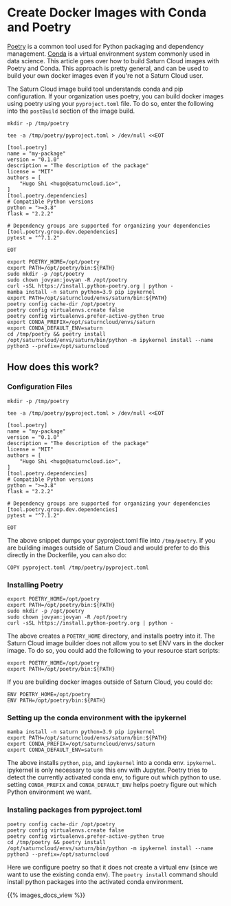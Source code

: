 # Create Docker Images with Conda and Poetry

[Poetry](https://python-poetry.org/) is a common tool used for Python packaging and dependency management. [Conda](https://docs.conda.io/en/latest/) is a virtual environment system commonly used in data science. This article goes over how to build Saturn Cloud images with Poetry and Conda. This approach is pretty general, and can be used to build your own docker images even if you're not a Saturn Cloud user.

The Saturn Cloud image build tool understands conda and pip configuration. If your organization uses poetry, you can build docker images using poetry using your `pyproject.toml` file. To do so, enter the following into the `postBuild` section of the image build.

```
mkdir -p /tmp/poetry

tee -a /tmp/poetry/pyproject.toml > /dev/null <<EOT

[tool.poetry]
name = "my-package"
version = "0.1.0"
description = "The description of the package"
license = "MIT"
authors = [
    "Hugo Shi <hugo@saturncloud.io>",
]
[tool.poetry.dependencies]
# Compatible Python versions
python = ">=3.8"
flask = "2.2.2"

# Dependency groups are supported for organizing your dependencies
[tool.poetry.group.dev.dependencies]
pytest = "^7.1.2"

EOT

export POETRY_HOME=/opt/poetry
export PATH=/opt/poetry/bin:${PATH}
sudo mkdir -p /opt/poetry
sudo chown jovyan:jovyan -R /opt/poetry
curl -sSL https://install.python-poetry.org | python -
mamba install -n saturn python=3.9 pip ipykernel
export PATH=/opt/saturncloud/envs/saturn/bin:${PATH}
poetry config cache-dir /opt/poetry
poetry config virtualenvs.create false
poetry config virtualenvs.prefer-active-python true
export CONDA_PREFIX=/opt/saturncloud/envs/saturn
export CONDA_DEFAULT_ENV=saturn
cd /tmp/poetry && poetry install
/opt/saturncloud/envs/saturn/bin/python -m ipykernel install --name python3 --prefix=/opt/saturncloud
```

## How does this work?
### Configuration Files

```
mkdir -p /tmp/poetry

tee -a /tmp/poetry/pyproject.toml > /dev/null <<EOT

[tool.poetry]
name = "my-package"
version = "0.1.0"
description = "The description of the package"
license = "MIT"
authors = [
    "Hugo Shi <hugo@saturncloud.io>",
]
[tool.poetry.dependencies]
# Compatible Python versions
python = ">=3.8"
flask = "2.2.2"

# Dependency groups are supported for organizing your dependencies
[tool.poetry.group.dev.dependencies]
pytest = "^7.1.2"

EOT
```

The above snippet dumps your pyproject.toml file into `/tmp/poetry`. If you are building images outside of Saturn Cloud and would prefer to do this directly in the Dockerfile, you can also do:

```
COPY pyproject.toml /tmp/poetry/pyproject.toml
```

### Installing Poetry

```
export POETRY_HOME=/opt/poetry
export PATH=/opt/poetry/bin:${PATH}
sudo mkdir -p /opt/poetry
sudo chown jovyan:jovyan -R /opt/poetry
curl -sSL https://install.python-poetry.org | python -
```

The above creates a `POETRY_HOME` directory, and installs poetry into it. The Saturn Cloud image builder does not allow you to set ENV vars in the docker image. To do so, you could add the following to your resource start scripts:

```
export POETRY_HOME=/opt/poetry
export PATH=/opt/poetry/bin:${PATH}
```

If you are building docker images outside of Saturn Cloud, you could do:

```
ENV POETRY_HOME=/opt/poetry
ENV PATH=/opt/poetry/bin:${PATH}
```

### Setting up the conda environment with the ipykernel

```
mamba install -n saturn python=3.9 pip ipykernel
export PATH=/opt/saturncloud/envs/saturn/bin:${PATH}
export CONDA_PREFIX=/opt/saturncloud/envs/saturn
export CONDA_DEFAULT_ENV=saturn
```

The above installs `python`, `pip`, and `ipykernel` into a conda env. `ipykernel`. ipykernel is only necessary to use this env with Jupyter. Poetry tries to detect the currently activated conda env, to figure out which python to use. setting `CONDA_PREFIX` and `CONDA_DEFAULT_ENV` helps poetry figure out which Python environment we want.


### Instaling packages from pyproject.toml

```
poetry config cache-dir /opt/poetry
poetry config virtualenvs.create false
poetry config virtualenvs.prefer-active-python true
cd /tmp/poetry && poetry install
/opt/saturncloud/envs/saturn/bin/python -m ipykernel install --name python3 --prefix=/opt/saturncloud
```
Here we configure poetry so that it does not create a virtual env (since we want to use the existing conda env). The `poetry install` command should install python packages into the activated conda environment.

{{% images_docs_view %}}
